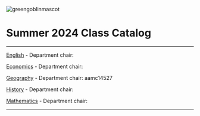 ![greengoblinmascot](media/gg.jpeg)
# Summer 2024 Class Catalog
---

[English](english.md) - Department chair: <github username>

[Economics](economics.md) - Department chair: <github username> 

[Geography](geography.md) - Department chair: aamc14527

[History](history.md) - Department chair: <github username>

[Mathematics](math.md) - Department chair: <github username>

---
